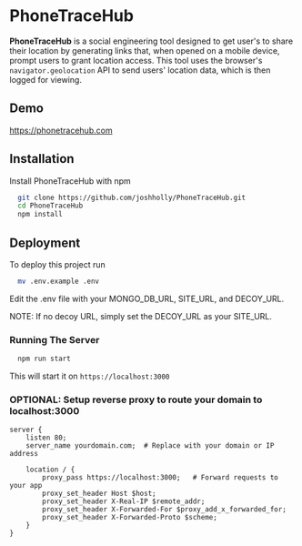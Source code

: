 
# PhoneTraceHub

**PhoneTraceHub** is a social engineering tool designed to get user's to share their location by generating links that, when opened on a mobile device, prompt users to grant location access. This tool uses the browser's `navigator.geolocation` API to send users' location data, which is then logged for viewing. 



## Demo

https://phonetracehub.com

## Installation

Install PhoneTraceHub with npm

```bash
  git clone https://github.com/joshholly/PhoneTraceHub.git
  cd PhoneTraceHub
  npm install
```


## Deployment

To deploy this project run

```bash
  mv .env.example .env
```

Edit the .env file with your MONGO_DB_URL, SITE_URL, and DECOY_URL. 

NOTE: If no decoy URL, simply set the DECOY_URL as your SITE_URL. 

### Running The Server
```bash
  npm run start
```
This will start it on 
`https://localhost:3000`


### OPTIONAL: Setup reverse proxy to route your domain to localhost:3000

```nginx
server {
    listen 80;
    server_name yourdomain.com;  # Replace with your domain or IP address

    location / {
        proxy_pass https://localhost:3000;   # Forward requests to your app
        proxy_set_header Host $host;
        proxy_set_header X-Real-IP $remote_addr;
        proxy_set_header X-Forwarded-For $proxy_add_x_forwarded_for;
        proxy_set_header X-Forwarded-Proto $scheme;
    }
}
```




